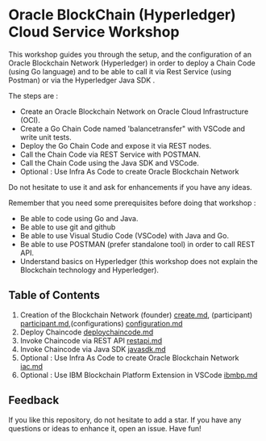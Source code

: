 # Oracle BlockChain (Hyperledger) Cloud Service Workshop

This workshop guides you through the setup, and the configuration of an Oracle Blockchain Network (Hyperledger) in order to deploy a Chain Code (using Go language) and to be able to call it via Rest Service (using Postman) or via the Hyperledger Java SDK  .

The steps are :

- Create an Oracle Blockchain Network on Oracle Cloud Infrastructure (OCI).
- Create a Go Chain Code named 'balancetransfer" with VSCode and write unit tests.
- Deploy the Go Chain Code and expose it via REST nodes.
- Call the Chain Code via REST Service with POSTMAN.
- Call the Chain Code using the Java SDK and VSCode.
- Optional : Use Infra As Code to create Oracle Blockchain Network

Do not hesitate to use it and ask for enhancements if you have any ideas.

Remember that you need some prerequisites before doing that workshop :
- Be able to code using Go and Java.
- Be able to use git and github
- Be able to use Visual Studio Code (VSCode) with Java and Go.
- Be able to use POSTMAN (prefer standalone tool) in order to call REST API.
- Understand basics on Hyperledger (this workshop does not explain the Blockchain technology and Hyperledger).


## Table of Contents

1. Creation of the Blockchain Network (founder)  [create.md](docs/01-create.md), (participant)  [participant.md](docs/02-participant.md),(configurations)  [configuration.md](docs/03-configuration.md)
2. Deploy Chaincode [deploychaincode.md](docs/04-deploychaincode.md)
3. Invoke Chaincode via REST API [restapi.md](docs/05-restapi.md)
4. Invoke Chaincode via Java SDK [javasdk.md](docs/06-javasdk.md)
5. Optional : Use Infra As Code to create Oracle Blockchain Network [iac.md](docs/07-iac.md)
6. Optional : Use IBM Blockchain Platform Extension in VSCode [ibmbp.md](docs/08-ibmbp.md)

## Feedback

If you like this repository, do not hesitate to add a star. If you have any
questions or ideas to enhance it, open an issue. Have fun!